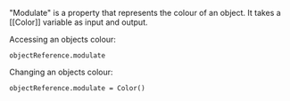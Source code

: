 "Modulate" is a property that represents the colour of an object. It takes a [[Color]] variable as input and output.

Accessing an objects colour:
```
objectReference.modulate
```

Changing an objects colour:
```
objectReference.modulate = Color()
```